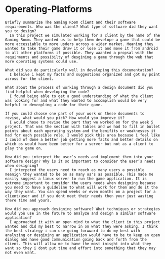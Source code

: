# Operating-Platforms

    Briefly summarize The Gaming Room client and their software requirements. Who was the client? What type of software did they want you to design?
      In this project we simulated working for a client by the name of The Gaming Room. They wanted us to help them develope a game that could be more accessiable to more usders across a wider market. Meaning they wanted to take their game draw it or lose it and move it from android to all other platforms if possible. They waanted a propsal with the requirments and possibilty of desgining a game through the web that more operating systems could use.
    
    What did you do particularly well in developing this documentation?
      I beleive i kept my facts and suggestions organized and got my point across for the client.
      
    What about the process of working through a design document did you find helpful when developing the code?
      I found being able to get a good understanding of what the client was looking for and what they wanted to accomplish would be very helpful in deveopling a code for their game.
      
    If you could choose one part of your work on these documents to revise, what would you pick? How would you improve it?
      I would chose to revise the part that we worked on for the week 5 project. That was the section with tables and we had to fill in bullet points about each operating system and the benifits or weaknesses it had for each possible role. I would pick this area because i feel like I could of done a better job getting more facts and better details on which os would have been better for a server but not as a client to play the game on.
      
    How did you interpret the user’s needs and implement them into your software design? Why is it so important to consider the user’s needs when designing?
      I interpeted the users need to reach as many users a possible meanign they wanted to be on as many os's as possible. This made me easily suggest a linux server to run the game application. It is extreme important to consider the users needs when designing because you need to have a guideline to what will work for them and do it the way they want. You can spend weeks or even months on a project for a client/user and if you dont meet their needs then your just wasting there time and yours.
    
    How did you approach designing software? What techniques or strategies would you use in the future to analyze and design a similar software application?
      I approached it with an open mind to what the client in this project wanted and did my best to narrow in on what they were asking. I think the best strategy i can use going forwward to do my best with analyzing or desgining an application would have to be to keep an open dialog and have good communication going back and forth from the client. This will allow me to have the most inisght into what they want so they i dont put time and effort into something that they may not even want.
